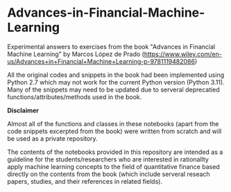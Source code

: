 # Advances-in-Financial-Machine-Learning

Experimental answers to exercises from the book "Advances in Financial Machine Learning" by Marcos López de Prado (https://www.wiley.com/en-us/Advances+in+Financial+Machine+Learning-p-9781119482086)


All the original codes and snippets in the book had been implemented using Python 2.7 which may not work for the current Python version (Python 3.11). Many of the snippets may need to be updated due to serveral deprecatied functions/attributes/methods used in the book. 


**Disclaimer**

Almost all of the functions and classes in these notebooks (apart from the code snippets excerpted from the book) were written from scratch and will be used as a private repository. 

The contents of the notebooks provided in this repository are intended as a guideline for the students/researchers who are interested in rationallty apply machine learning concepts to the field of quantitative finance based directly on the contents from the book (which include serveral reseach papers, studies, and their references in related fields).
